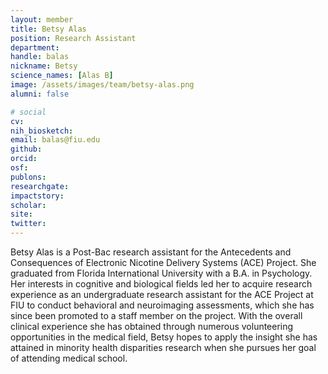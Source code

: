 ```yaml
---
layout: member
title: Betsy Alas
position: Research Assistant
department:
handle: balas
nickname: Betsy
science_names: [Alas B]
image: /assets/images/team/betsy-alas.png
alumni: false

# social
cv:
nih_biosketch:
email: balas@fiu.edu
github:
orcid:
osf:
publons:
researchgate:
impactstory:
scholar:
site:
twitter:
---
```

Betsy Alas is a Post-Bac research assistant for the Antecedents and Consequences of Electronic Nicotine Delivery Systems (ACE) Project. She graduated from Florida International University with a B.A. in Psychology. Her interests in cognitive and biological fields led her to acquire research experience as an undergraduate research assistant for the ACE Project at FIU to conduct behavioral and neuroimaging assessments, which she has since been promoted to a staff member on the project. With the overall clinical experience she has obtained through numerous volunteering opportunities in the medical field, Betsy hopes to apply the insight she has attained in minority health disparities research when she pursues her goal of attending medical school.
